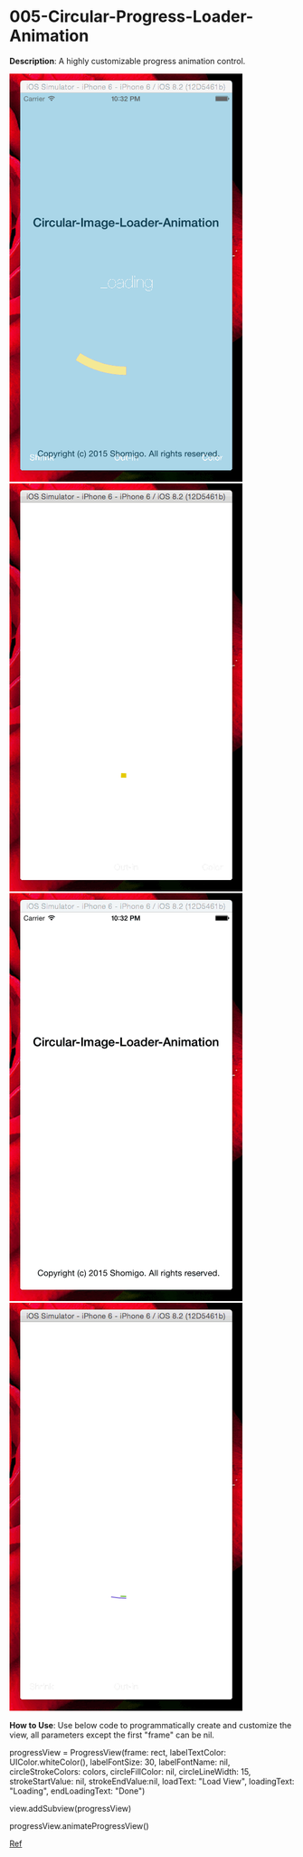 # 005-Circular-Progress-Loader-Animation

**Description**: A highly customizable progress animation control.



![Snapshot 1](https://github.com/vidaaudrey/005-Circular-Progress-Loader-Animation/blob/master/_Snapshot/snapshot0.gif)
![Snapshot 4](https://github.com/vidaaudrey/005-Circular-Progress-Loader-Animation/blob/master/_Snapshot/snapshot3.gif)
![Snapshot 2](https://github.com/vidaaudrey/005-Circular-Progress-Loader-Animation/blob/master/_Snapshot/snapshot1.gif)
![Snapshot 3](https://github.com/vidaaudrey/005-Circular-Progress-Loader-Animation/blob/master/_Snapshot/snapshot2.gif)

**How to Use**: Use below code to programmatically create and customize the view, all parameters except the first "frame" can be nil.

progressView = ProgressView(frame: rect, labelTextColor: UIColor.whiteColor(), labelFontSize: 30, labelFontName: nil, circleStrokeColors: colors, circleFillColor: nil, circleLineWidth: 15, strokeStartValue: nil, strokeEndValue:nil, loadText: "Load View", loadingText: "Loading", endLoadingText: "Done")

view.addSubview(progressView)

progressView.animateProgressView()

[Ref](http://zappdesigntemplates.com/cashapelayer-to-create-a-custom-progressbar/)
